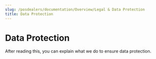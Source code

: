 ```yaml
---
slug: /posdealers/documentation/Overview/Legal & Data Protection
title: Data Protection
---
```

# Data Protection

After reading this, you can explain what we do to ensure data protection.
